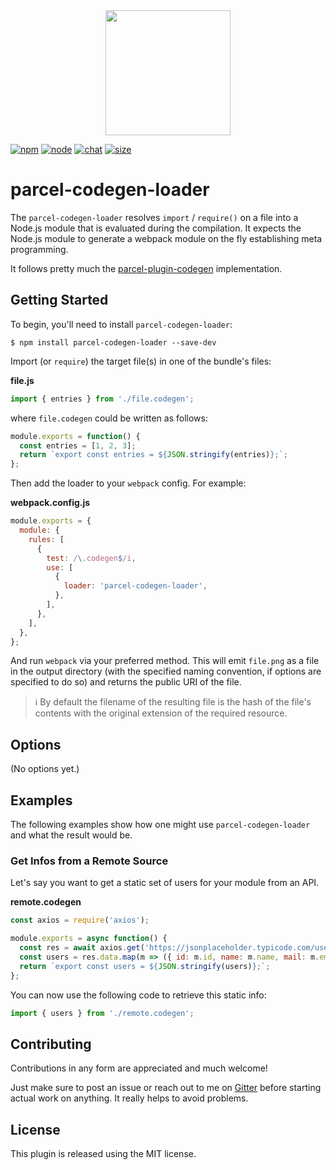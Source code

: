 <div align="center">
  <a href="https://github.com/webpack/webpack">
    <img width="200" height="200" src="https://webpack.js.org/assets/icon-square-big.svg">
  </a>
</div>

[![npm][npm]][npm-url]
[![node][node]][node-url]
[![chat][chat]][chat-url]
[![size][size]][size-url]

# parcel-codegen-loader

The `parcel-codegen-loader` resolves `import` / `require()` on a file into a Node.js module that is evaluated during the compilation. It expects the Node.js module to generate a webpack module on the fly establishing meta programming.

It follows pretty much the [parcel-plugin-codegen](https://www.npmjs.com/package/parcel-plugin-codegen) implementation.

## Getting Started

To begin, you'll need to install `parcel-codegen-loader`:

```console
$ npm install parcel-codegen-loader --save-dev
```

Import (or `require`) the target file(s) in one of the bundle's files:

**file.js**

```js
import { entries } from './file.codegen';
```

where `file.codegen` could be written as follows:

```js
module.exports = function() {
  const entries = [1, 2, 3];
  return `export const entries = ${JSON.stringify(entries)};`;
};
```

Then add the loader to your `webpack` config. For example:

**webpack.config.js**

```js
module.exports = {
  module: {
    rules: [
      {
        test: /\.codegen$/i,
        use: [
          {
            loader: 'parcel-codegen-loader',
          },
        ],
      },
    ],
  },
};
```

And run `webpack` via your preferred method. This will emit `file.png` as a file
in the output directory (with the specified naming convention, if options are
specified to do so) and returns the public URI of the file.

> ℹ️ By default the filename of the resulting file is the hash of the file's contents with the original extension of the required resource.

## Options

(No options yet.)

## Examples

The following examples show how one might use `parcel-codegen-loader` and what the result would be.

### Get Infos from a Remote Source

Let's say you want to get a static set of users for your module from an API.

**remote.codegen**

```js
const axios = require('axios');

module.exports = async function() {
  const res = await axios.get('https://jsonplaceholder.typicode.com/users');
  const users = res.data.map(m => ({ id: m.id, name: m.name, mail: m.email }));
  return `export const users = ${JSON.stringify(users)};`;
};
```

You can now use the following code to retrieve this static info:

```js
import { users } from './remote.codegen';
```

## Contributing

Contributions in any form are appreciated and much welcome!

Just make sure to post an issue or reach out to me on [Gitter](https://gitter.im/piral-io/community) before starting actual work on anything. It really helps to avoid problems.

## License

This plugin is released using the MIT license.

[npm]: https://img.shields.io/npm/v/codegen-loader.svg
[npm-url]: https://npmjs.com/package/codegen-loader
[node]: https://img.shields.io/node/v/codegen-loader.svg
[node-url]: https://nodejs.org
[chat]: https://img.shields.io/badge/gitter-piral.io%2Fcommunity-brightgreen.svg
[chat-url]: https://gitter.im/piral-io/community
[size]: https://packagephobia.now.sh/badge?p=codegen-loader
[size-url]: https://packagephobia.now.sh/result?p=codegen-loader
